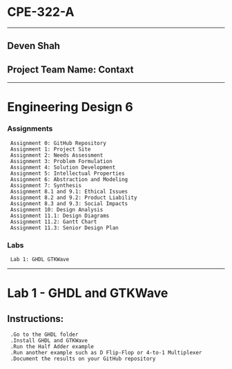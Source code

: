 # CPE-322-A 
___________________________________
## Deven Shah 
## Project Team Name: Contaxt
_________________________________
# Engineering Design 6
### Assignments
     Assignment 0: GitHub Repository
     Assignment 1: Project Site
     Assignment 2: Needs Assessment
     Assignment 3: Problem Formulation
     Assignment 4: Solution Development
     Assignment 5: Intellectual Properties
     Assignment 6: Abstraction and Modeling
     Assignment 7: Synthesis
     Assignment 8.1 and 9.1: Ethical Issues
     Assignment 8.2 and 9.2: Product Liability
     Assignment 8.3 and 9.3: Social Impacts
     Assignment 10: Design Analysis
     Assignment 11.1: Design Diagrams
     Assignment 11.2: Gantt Chart
     Assignment 11.3: Senior Design Plan
### Labs
     Lab 1: GHDL GTKWave
_______________________________________
# Lab 1 - GHDL and GTKWave
## Instructions:
     .Go to the GHDL folder
     .Install GHDL and GTKWave
     .Run the Half Adder example
     .Run another example such as D Flip-Flop or 4-to-1 Multiplexer
     .Document the results on your GitHub repository



